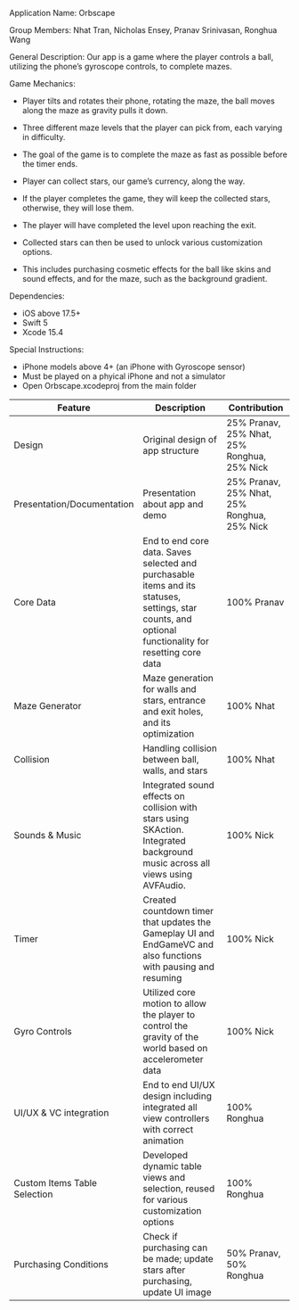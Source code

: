 Application Name: Orbscape


Group Members: Nhat Tran, Nicholas Ensey, Pranav Srinivasan, Ronghua Wang

General Description:
Our app is a game where the player controls a ball, utilizing the phone’s gyroscope controls, to complete mazes. 

Game Mechanics: 
- Player tilts and rotates their phone, rotating the maze, the ball moves along the maze as gravity pulls it down.
- Three different maze levels that the player can pick from, each varying in difficulty. 
- The goal of the game is to complete the maze as fast as possible before the timer ends. 
- Player can collect stars, our game’s currency, along the way. 
- If the player completes the game, they will keep the collected stars, otherwise, they will lose them. 
- The player will have completed the level upon reaching the exit. 

- Collected stars can then be used to unlock various customization options.
- This includes purchasing cosmetic effects for the ball like skins and sound effects, and for the maze, such as the background gradient. 

Dependencies: 
- iOS above 17.5+
- Swift 5
- Xcode 15.4

Special Instructions: 
- iPhone models above 4+ (an iPhone with Gyroscope sensor)
- Must be played on a phyical iPhone and not a simulator
- Open Orbscape.xcodeproj from the main folder 
  

| Feature | Description | Contribution |
|----------|----------|----------|
| Design | Original design of app structure | 25% Pranav, 25% Nhat, 25% Ronghua, 25% Nick |
| Presentation/Documentation | Presentation about app and demo | 25% Pranav, 25% Nhat, 25% Ronghua, 25% Nick |
| Core Data | End to end core data. Saves selected and purchasable items and its statuses, settings, star counts, and optional functionality for resetting core data | 100% Pranav |
| Maze Generator | Maze generation for walls and stars, entrance and exit holes, and its optimization | 100% Nhat |
| Collision | Handling collision between ball, walls, and stars | 100% Nhat | 
| Sounds & Music | Integrated sound effects on collision with stars using SKAction. Integrated background music across all views using AVFAudio. | 100% Nick |
| Timer | Created countdown timer that updates the Gameplay UI and EndGameVC and also functions with pausing and resuming | 100% Nick |
| Gyro Controls | Utilized core motion to allow the player to control the gravity of the world based on accelerometer data | 100% Nick |
| UI/UX & VC integration | End to end UI/UX design including integrated all view controllers with correct animation | 100% Ronghua |
| Custom Items Table Selection | Developed dynamic table views and selection, reused for various customization options | 100% Ronghua |
| Purchasing Conditions | Check if purchasing can be made; update stars after purchasing, update UI image | 50% Pranav, 50% Ronghua |


